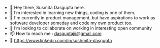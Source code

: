 - 👋 Hey there, Susmita Dasgupta here. 
- 👀 I’m interested in learning new things, coding is one of them.
- 🌱 I'm currently in product management, but have aspirations to work as software developer someday and code my own product too.
- 💞️ I’m looking to collaborate on working in interesting open community
- 📫 How to reach me : dasguptajii@gmail.com
- 🔗 https://www.linkedin.com/in/sushmita-dasgupta
<!---
dasguptajii/dasguptajii is a ✨ special ✨ repository because its `README.md` (this file) appears on your GitHub profile.
You can click the Preview link to take a look at your changes.
--->
